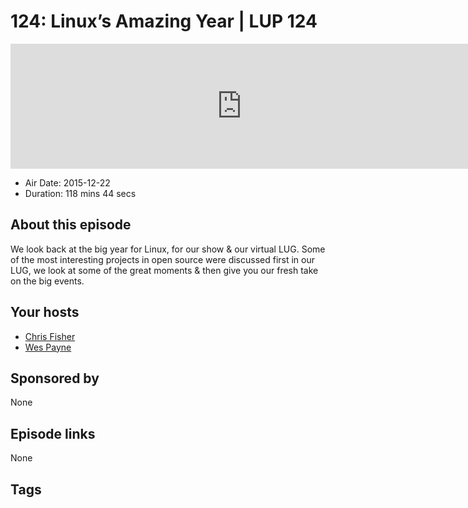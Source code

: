 # 124: Linux’s Amazing Year | LUP 124

<iframe src="https://player.fireside.fm/v2/RUkczH-V+Y_AFfHJc?theme=dark" width="740" height="200" frameborder="0" scrolling="no"></iframe>

* Air Date: 2015-12-22
* Duration: 118 mins 44 secs

## About this episode

We look back at the big year for Linux, for our show & our virtual LUG. Some of the most interesting projects in open source were discussed first in our LUG, we look at some of the great moments & then give you our fresh take on the big events.

## Your hosts
* [Chris Fisher](https://linuxunplugged.com/hosts/chrislas)
* [Wes Payne](https://linuxunplugged.com/hosts/wes)

## Sponsored by

None



## Episode links

None



## Tags

